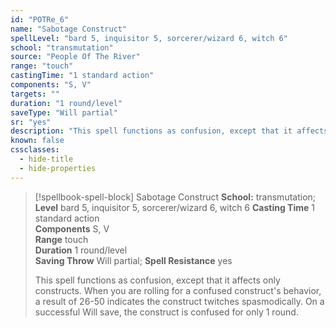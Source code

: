 ```yaml
---
id: "POTRe_6"
name: "Sabotage Construct"
spellLevel: "bard 5, inquisitor 5, sorcerer/wizard 6, witch 6"
school: "transmutation"
source: "People Of The River"
range: "touch"
castingTime: "1 standard action"
components: "S, V"
targets: ""
duration: "1 round/level"
saveType: "Will partial"
sr: "yes"
description: "This spell functions as confusion, except that it affects only constructs. When you are rolling for a confused construct's behavior, a result of 26-50 indicates the construct twitches spasmodically. On a successful Will save, the construct is confused for only 1 round."
known: false
cssclasses:
  - hide-title
  - hide-properties
---
```


> [!spellbook-spell-block] Sabotage Construct
> **School:** transmutation; **Level** bard 5, inquisitor 5, sorcerer/wizard 6, witch 6
> **Casting Time** 1 standard action  
> **Components** S, V  
> **Range** touch  
> **Duration** 1 round/level  
> **Saving Throw** Will partial; **Spell Resistance** yes
> 
> This spell functions as confusion, except that it affects only constructs. When you are rolling for a confused construct's behavior, a result of 26-50 indicates the construct twitches spasmodically. On a successful Will save, the construct is confused for only 1 round.